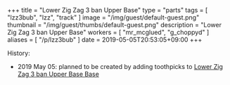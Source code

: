 +++
title = "Lower Zig Zag 3 ban Upper Base"
type = "parts"
tags = [ "lzz3bub", "lzz", "track" ]
image = "/img/guest/default-guest.png"
thumbnail = "/img/guest/thumbs/default-guest.png"
description = "Lower Zig Zag 3 ban Upper Base"
workers = [
    "mr_mcglued",
    "g_choppyd"
]
aliases = [
    "/p/lzz3bub"
]
date = 2019-05-05T20:53:05+09:00
+++


History:

* 2019 May 05: planned to be created by adding toothpicks to [Lower Zig Zag 3 ban Upper Base Base](/parts/lower-zig-zag-3-ban-upper-base-base/) 
